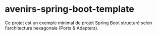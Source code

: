 # avenirs-spring-boot-template

Ce projet est un exemple minimal de projet Spring Boot structuré selon l'architecture hexagonale (Ports & Adapters).